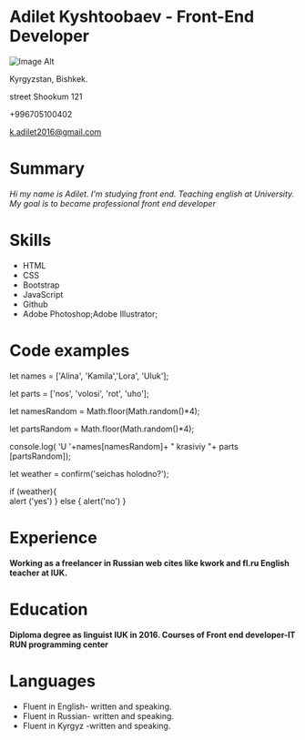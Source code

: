 
# Adilet Kyshtoobaev - Front-End Developer

![Image Alt](https://github.com/{adiletkyshtoobaev}/{adiletcv}/raw/{master}/{C:/Users/Saule/Desktop/adiletcv}/Adilet.jpg)

Kyrgyzstan, Bishkek.

street Shookum 121

+996705100402

k.adilet2016@gmail.com

# Summary

*Hi my name is Adilet.
I'm studying front end. Teaching english at University. 
My goal is to became professional front end developer*

# Skills
* HTML
* CSS
* Bootstrap
* JavaScript
* Github
* Adobe Photoshop;Adobe Illustrator;


# Code examples

let names = ['Alina', 'Kamila','Lora', 'Uluk'];

let parts = ['nos', 'volosi', 'rot', 'uho'];

let namesRandom = Math.floor(Math.random()*4);

let partsRandom = Math.floor(Math.random()*4);

console.log( 'U '+names[namesRandom]+ " krasiviy "+ parts [partsRandom]);

let weather = confirm('seichas holodno?');

if (weather){     
alert ('yes')
 }
else
 {
     alert('no')
 }

# Experience
**Working as a freelancer in Russian web cites like kwork and fl.ru
English teacher at IUK.**

# Education
**Diploma degree as linguist IUK in 2016. Courses of Front end developer-IT RUN programming center**

# Languages
* Fluent in English- written and speaking.
* Fluent in Russian- written and speaking.
* Fluent in Kyrgyz -written and speaking.